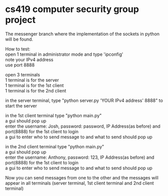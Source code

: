 # cs419 computer security group project
The messenger branch where the implementation of the sockets in python will be found.   
   
How to test:   
open 1 terminal in administrator mode and type 'ipconfig'   
note your IPv4 address   
use port 8888   
   
   
open 3 terminals     
1 terminal is for the server    
1 terminal is for the 1st client    
1 terminal is for the 2nd client    
   
in the server terminal, type "python server.py 'YOUR IPv4 address' 8888" to start the server   
   
in the 1st client terminal type "python main.py"    
a gui should pop up   
enter the username: Josh, password: password, IP Address(as before) and port(8888) for the 1st client to login   
a gui to enter who to send message to and what to send should pop up   
   
in the 2nd client terminal type "python main.py"    
a gui should pop up   
enter the username: Anthony, password: 123, IP Address(as before) and port(8888) for the 1st client to login   
a gui to enter who to send message to and what to send should pop up   
   
Now you can send messages from one to the other and the messages will appear in all terminals (server terminal, 1st client terminal and 2nd client terminal)